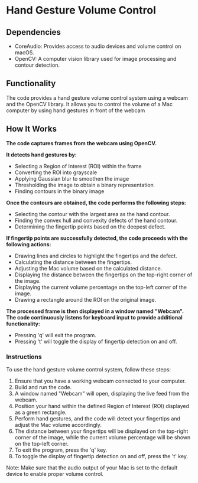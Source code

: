 # **Hand Gesture Volume Control**
## **Dependencies**
- CoreAudio: Provides access to audio devices and volume control on macOS.<br>
- OpenCV: A computer vision library used for image processing and contour detection.

## **Functionality**
The code provides a hand gesture volume control system using a webcam and the OpenCV library. It allows you to control the volume of a Mac computer by using hand gestures in front of the webcam

## **How It Works**
**The code captures frames from the webcam using OpenCV.**

**It detects hand gestures by:**
- Selecting a Region of Interest (ROI) within the frame
- Converting the ROI into grayscale
- Applying Gaussian blur to smoothen the image
- Thresholding the image to obtain a binary representation
- Finding contours in the binary image

**Once the contours are obtained, the code performs the following steps:**

- Selecting the contour with the largest area as the hand contour.
- Finding the convex hull and convexity defects of the hand contour.
- Determining the fingertip points based on the deepest defect.

**If fingertip points are successfully detected, the code proceeds with the following actions:**

- Drawing lines and circles to highlight the fingertips and the defect.
- Calculating the distance between the fingertips.
- Adjusting the Mac volume based on the calculated distance.
- Displaying the distance between the fingertips on the top-right corner of the image.
- Displaying the current volume percentage on the top-left corner of the image.
- Drawing a rectangle around the ROI on the original image.

**The processed frame is then displayed in a window named "Webcam". The code continuously listens for keyboard input to provide additional functionality:**

- Pressing 'q' will exit the program.
- Pressing 't' will toggle the display of fingertip detection on and off.

### Instructions

To use the hand gesture volume control system, follow these steps:

1. Ensure that you have a working webcam connected to your computer.
2. Build and run the code.
3. A window named "Webcam" will open, displaying the live feed from the webcam.
4. Position your hand within the defined Region of Interest (ROI) displayed as a green rectangle.
5. Perform hand gestures, and the code will detect your fingertips and adjust the Mac volume accordingly.
6. The distance between your fingertips will be displayed on the top-right corner of the image, while the current volume percentage will be shown on the top-left corner.
7. To exit the program, press the 'q' key.
8. To toggle the display of fingertip detection on and off, press the 't' key.

Note: Make sure that the audio output of your Mac is set to the default device to enable proper volume control.

